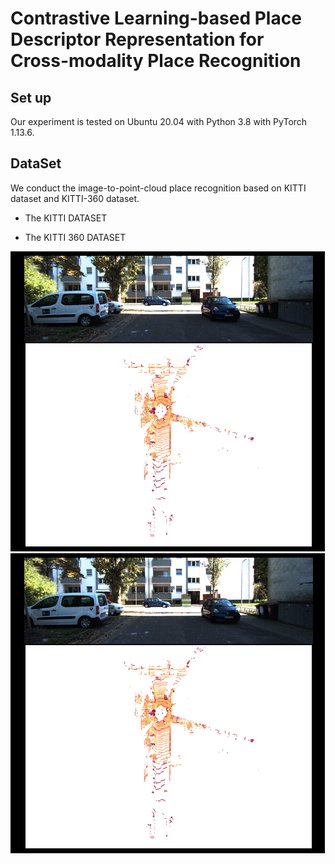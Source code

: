 #  Contrastive Learning-based Place Descriptor Representation for Cross-modality Place Recognition

## Set up 
Our experiment is tested on Ubuntu 20.04 with Python 3.8 with PyTorch 1.13.6.

## DataSet
We conduct the image-to-point-cloud place recognition based on KITTI dataset and KITTI-360 dataset.

- The KITTI DATASET

- The KITTI 360 DATASET



![visual](https://github.com/emilyemliyM/TMNet/blob/main/video_demo_kitti2.gif) ![visual](https://github.com/emilyemliyM/TMNet/blob/main/video_demo_kitti2.gif)



